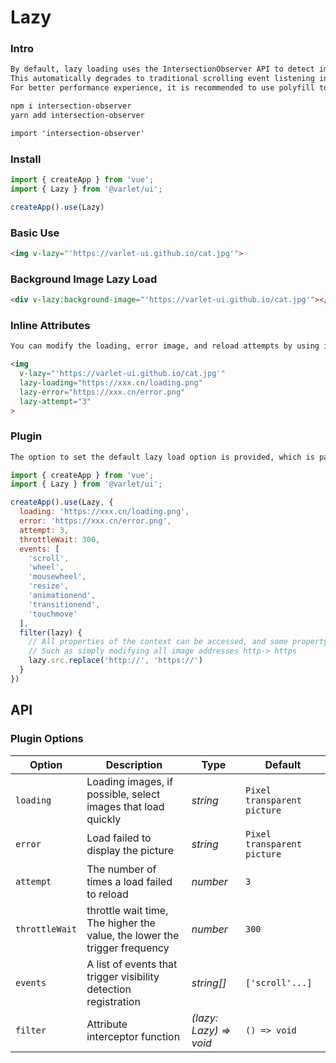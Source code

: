 # Lazy

### Intro

```html
By default, lazy loading uses the IntersectionObserver API to detect image visibility.
This automatically degrades to traditional scrolling event listening in browsers that do not support the API.
For better performance experience, it is recommended to use polyfill to patch the API.
```

```html
npm i intersection-observer
yarn add intersection-observer
```

```html
import 'intersection-observer'
```

#### 

### Install

```js
import { createApp } from 'vue';
import { Lazy } from '@varlet/ui';

createApp().use(Lazy)
```

### Basic Use

```html
<img v-lazy="'https://varlet-ui.github.io/cat.jpg'">
```

### Background Image Lazy Load
```html
<div v-lazy:background-image="'https://varlet-ui.github.io/cat.jpg'"></div>
```

### Inline Attributes
```html
You can modify the loading, error image, and reload attempts by using inline properties.
```

```html
<img 
  v-lazy="'https://varlet-ui.github.io/cat.jpg'"
  lazy-loading="https://xxx.cn/loading.png"
  lazy-error="https://xxx.cn/error.png"
  lazy-attempt="3"
>
```

### Plugin

```html
The option to set the default lazy load option is provided, which is passed in at plugin registration
```

```js
import { createApp } from 'vue';
import { Lazy } from '@varlet/ui';

createApp().use(Lazy, {
  loading: 'https://xxx.cn/loading.png',
  error: 'https://xxx.cn/error.png',
  attempt: 3,
  throttleWait: 300,
  events: [
    'scroll', 
    'wheel', 
    'mousewheel', 
    'resize',
    'animationend',
    'transitionend', 
    'touchmove'
  ],
  filter(lazy) {
    // All properties of the context can be accessed, and some property interceptions can be performed.
    // Such as simply modifying all image addresses http-> https
    lazy.src.replace('http://', 'https://')
  }
})
```

## API

### Plugin Options

| Option | Description | Type | Default | 
| --- | --- | --- | --- | 
| `loading` | Loading images, if possible, select images that load quickly | _string_ | `Pixel transparent picture` |
| `error` | Load failed to display the picture | _string_ | `Pixel transparent picture` |
| `attempt` | The number of times a load failed to reload | _number_ | `3` |  
| `throttleWait` | throttle wait time, The higher the value, the lower the trigger frequency | _number_ | `300` |
| `events` | A list of events that trigger visibility detection registration | _string[]_ | `['scroll'...]` |
| `filter` | Attribute interceptor function | _(lazy: Lazy) => void_ | `() => void` |
